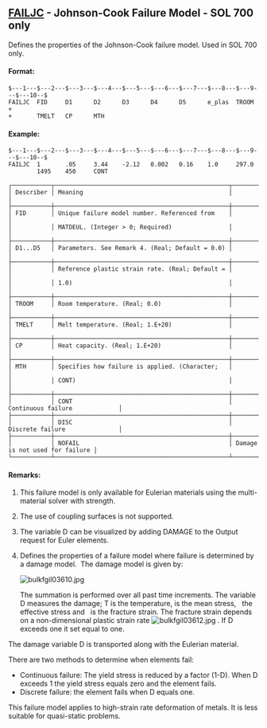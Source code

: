 ## [FAILJC](https://help.hexagonmi.com/bundle/MSC_Nastran_2022.4/page/Nastran_Combined_Book/qrg/bulkfgil/TOC.FAILJC.xhtml) - Johnson-Cook Failure Model - SOL 700 only

Defines the properties of the Johnson-Cook failure model. Used in SOL 700 only.

#### Format:

```nastran
$---1---$---2---$---3---$---4---$---5---$---6---$---7---$---8---$---9---$---10--$
FAILJC  FID     D1      D2      D3      D4      D5      e_plas  TROOM   +
+       TMELT   CP      MTH
```

#### Example:

```nastran
$---1---$---2---$---3---$---4---$---5---$---6---$---7---$---8---$---9---$---10--$
FAILJC  1       .05     3.44    -2.12   0.002   0.16    1.0     297.0           
        1495    450     CONT                                                    
```

```text
┌───────────┬─────────────────────────────────────────────────┬────────────────────────────────┐
│ Describer │ Meaning                                         │                                │
├───────────┼─────────────────────────────────────────────────┼────────────────────────────────┤
│ FID       │ Unique failure model number. Referenced from    │                                │
│           │ MATDEUL. (Integer > 0; Required)                │                                │
├───────────┼─────────────────────────────────────────────────┼────────────────────────────────┤
│ D1...D5   │ Parameters. See Remark 4. (Real; Default = 0.0) │                                │
├───────────┼─────────────────────────────────────────────────┼────────────────────────────────┤
│           │ Reference plastic strain rate. (Real; Default = │                                │
│           │ 1.0)                                            │                                │
├───────────┼─────────────────────────────────────────────────┼────────────────────────────────┤
│ TROOM     │ Room temperature. (Real; 0.0)                   │                                │
├───────────┼─────────────────────────────────────────────────┼────────────────────────────────┤
│ TMELT     │ Melt temperature. (Real; 1.E+20)                │                                │
├───────────┼─────────────────────────────────────────────────┼────────────────────────────────┤
│ CP        │ Heat capacity. (Real; 1.E+20)                   │                                │
├───────────┼─────────────────────────────────────────────────┼────────────────────────────────┤
│ MTH       │ Specifies how failure is applied. (Character;   │                                │
│           │ CONT)                                           │                                │
├───────────┼─────────────────────────────────────────────────┼────────────────────────────────┤
│           │ CONT                                            │ Continuous failure             │
├───────────┼─────────────────────────────────────────────────┼────────────────────────────────┤
│           │ DISC                                            │ Discrete failure               │
├───────────┼─────────────────────────────────────────────────┼────────────────────────────────┤
│           │ NOFAIL                                          │ Damage is not used for failure │
└───────────┴─────────────────────────────────────────────────┴────────────────────────────────┘
```

#### Remarks:

1. This failure model is only available for Eulerian materials using the multi-material solver with strength.
2. The use of coupling surfaces is not supported.
3. The variable D can be visualized by adding DAMAGE to the Output request for Euler elements.
4. Defines the properties of a failure model where failure is determined by a damage model.  The damage model is given by:

     ![bulkfgil03610.jpg](https://help-be.hexagonmi.com/bundle/MSC_Nastran_2022.4/page/Nastran_Combined_Book/qrg/bulkfgil/../../../assets/bulkfgil03610.jpg?_LANG=enus)  

     The summation is performed over all past time increments. The variable D measures the damage; T is the temperature, is the mean stress,   the effective stress and   is the fracture strain. The fracture strain depends on a non-dimensional plastic strain rate  ![bulkfgil03612.jpg](https://help-be.hexagonmi.com/bundle/MSC_Nastran_2022.4/page/Nastran_Combined_Book/qrg/bulkfgil/../../../assets/bulkfgil03612.jpg?_LANG=enus) . If D exceeds one it set equal to one. 
 
The damage variable D is transported along with the Eulerian material. 
 
There are two methods to determine when elements fail:

  - Continuous failure: The yield stress is reduced by a factor (1-D). When D exceeds 1 the yield stress equals zero and the element fails.
  - Discrete failure: the element fails when D equals one.

  This failure model applies to high-strain rate deformation of metals. It is less suitable for quasi-static problems.

